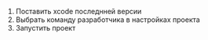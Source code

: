 1. Поставить xcode последнней версии
2. Выбрать команду разработчика в настройках проекта
3. Запустить проект
